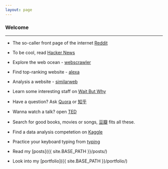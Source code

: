 ```yaml
---
layout: page
---
```


<h3>Welcome</h3>

------------------

- The so-caller front page of the internet [Reddit](https://www.reddit.com/r/programming/)

- To be cool, read [Hacker News](https://news.ycombinator.com)

- Explore the web ocean - [webscrawler](http://www.webcrawler.com)

- Find top-ranking website - [alexa](https://www.alexa.com/topsites)

- Analysis a website - [similarweb](https://www.similarweb.com/)

- Learn some interesting staff on [Wait But Why](http://waitbutwhy.com)

- Have a question? Ask [Quora](https://www.quora.com) or [知乎](https://www.zhihu.com)

- Wanna watch a talk? open [TED](https://www.ted.com/talks?sort=newest)

- Search for good books, movies or songs, [豆瓣](https://www.douban.com) fits all these. 

- Find a data analysis competetion on [Kaggle](https://www.kaggle.com)

- Practice your keyboard typing from [typing](https://www.typing.com/student)

- Read my [posts]({{ site.BASE_PATH }}/posts/) 

- Look into my [portfolio]({{ site.BASE_PATH }}/portfolio/)

